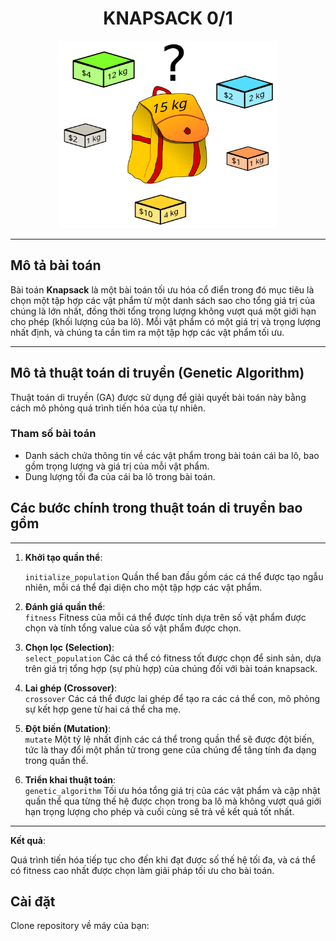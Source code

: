  <div align="center">
  
# KNAPSACK 0/1
<img src="https://github.com/Avcuongy/Avcuongy/blob/main/Pictures/Knapsack.svg.png" width="350" height="300">

</div>

---
## Mô tả bài toán

Bài toán **Knapsack** là một bài toán tối ưu hóa cổ điển trong đó mục tiêu là chọn một tập hợp các vật phẩm từ một danh sách sao cho tổng giá trị của chúng là lớn nhất, đồng thời tổng trọng lượng không vượt quá một giới hạn cho phép (khối lượng của ba lô). Mỗi vật phẩm có một giá trị và trọng lượng nhất định, và chúng ta cần tìm ra một tập hợp các vật phẩm tối ưu.

---

## Mô tả thuật toán di truyền (Genetic Algorithm)

Thuật toán di truyền (GA) được sử dụng để giải quyết bài toán này bằng cách mô phỏng quá trình tiến hóa của tự nhiên.

### Tham số bài toán 
- Danh sách chứa thông tin về các vật phẩm trong bài toán cái ba lô, bao gồm trọng lượng và giá trị của mỗi vật phẩm.
- Dung lượng tối đa của cái ba lô trong bài toán.

## Các bước chính trong thuật toán di truyền bao gồm

--- 

1. **Khởi tạo quần thể**:

   ``` initialize_population ``` Quần thể ban đầu gồm các cá thể được tạo ngẫu nhiên, mỗi cá thể đại diện cho một tập hợp các vật phẩm.
      
2. **Đánh giá quần thể**:<br>
``` fitness ``` Fitness của mỗi cá thể được tính dựa trên số vật phẩm được chọn và tính tổng value của số vật phẩm được chọn.
   
3. **Chọn lọc (Selection)**:  
   ``` select_population ``` Các cá thể có fitness tốt được chọn để sinh sản, dựa trên giá trị tổng hợp (sự phù hợp) của chúng đối với bài toán knapsack.
   
4. **Lai ghép (Crossover)**:  
   ``` crossover ``` Các cá thể được lai ghép để tạo ra các cá thể con, mô phỏng sự kết hợp gene từ hai cá thể cha mẹ.
   
5. **Đột biến (Mutation)**:  
   ``` mutate ``` Một tỷ lệ nhất định các cá thể trong quần thể sẽ được đột biến, tức là thay đổi một phần tử trong gene của chúng để tăng tính đa dạng trong quần thể.
   
6. **Triển khai thuật toán**:  
   ``` genetic_algorithm ``` Tối ưu hóa tổng giá trị của các vật phẩm và cập nhật quần thể qua từng thế hệ được chọn trong ba lô mà không vượt quá giới hạn trọng lượng cho phép và cuối cùng sẽ trả về kết quả tốt nhất.

---
**Kết quả**:

   Quá trình tiến hóa tiếp tục cho đến khi đạt được số thế hệ tối đa, và cá thể có fitness cao nhất được chọn làm giải pháp tối ưu cho bài toán.

## Cài đặt
Clone repository về máy của bạn:
